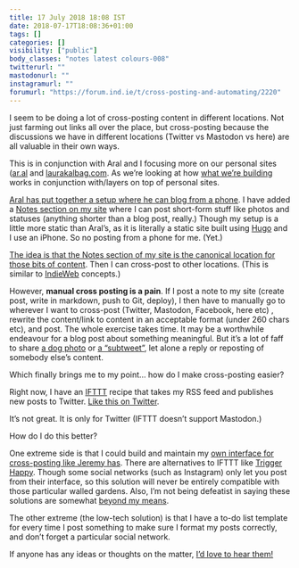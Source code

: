 ```yaml
---
title: 17 July 2018 18:08 IST
date: 2018-07-17T18:08:36+01:00
tags: []
categories: []
visibility: ["public"]
body_classes: "notes latest colours-008"
twitterurl: ""
mastodonurl: ""
instagramurl: ""
forumurl: "https://forum.ind.ie/t/cross-posting-and-automating/2220"
---
```


I seem to be doing a lot of cross-posting content in different locations. Not just farming out links all over the place, but cross-posting because the discussions we have in different locations (Twitter vs Mastodon vs here) are all valuable in their own ways.

This is in conjunction with Aral and I focusing more on our personal sites ([ar.al](https://ar.al) and [laurakalbag.com](https://laurakalbag.com). As we’re looking at how [what we’re building](https://ar.al/2018/06/26/web+/) works in conjunction with/layers on top of personal sites. 

[Aral has put together a setup where he can blog from a phone](https://www.ar.al/2018/07/05/web+-on-a-phone/). I have added a [Notes section on my site](https://laurakalbag.com/notes/) where I can post short-form stuff like photos and statuses (anything shorter than a blog post, really.) Though my setup is a little more static than Aral’s, as it is literally a static site built using [Hugo](https://gohugo.io) and I use an iPhone. So no posting from a phone for me. (Yet.)

[The idea is that the Notes section of my site is the canonical location for those bits of content](https://laurakalbag.com/owning-and-controlling-my-own-content/). Then I can cross-post to other locations. (This is similar to [IndieWeb](https://indieweb.org) concepts.)

However, **manual cross posting is a pain**. If I post a note to my site (create post, write in markdown, push to Git, deploy), I then have to manually go to wherever I want to cross-post (Twitter, Mastodon, Facebook, here etc) , rewrite the content/link to content in an acceptable format (under 260 chars etc), and post. The whole exercise takes time. It may be a worthwhile endeavour for a blog post about something meaningful. But it’s a lot of faff to share [a dog photo](https://laurakalbag.com/notes/2018/06/14/21/59/) or [a “subtweet”](https://laurakalbag.com/notes/2018/06/29/09/25/), let alone a reply or reposting of somebody else’s content.

Which finally brings me to my point… how do I make cross-posting easier?

Right now, I have an [IFTTT](https://ifttt.com) recipe that takes my RSS feed and publishes new posts to Twitter. [Like this on Twitter](https://twitter.com/laurakalbag/status/1015706163365732352).

It’s not great. It is only for Twitter (IFTTT doesn’t support Mastodon.)

How do I do this better? 

One extreme side is that I could build and maintain my [own interface for cross-posting like Jeremy has](https://adactio.com/journal/10728). There are alternatives to IFTTT like  [Trigger Happy](https://trigger-happy.readthedocs.io/en/latest/). Though some social networks (such as Instagram) only let you post from their interface, so this solution will never be entirely compatible with those particular walled gardens. Also, I’m not being defeatist in saying these solutions are somewhat [beyond my means](https://laurakalbag.com/beyond-my-means/).

The other extreme (the low-tech solution) is that I have a to-do list template for every time I post something to make sure I format my posts correctly, and don’t forget a particular social network.

If anyone has any ideas or thoughts on the matter, [I’d love to hear them!](https://forum.ind.ie/t/cross-posting-and-automating/2220)
